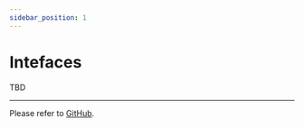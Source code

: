 ```yaml
---
sidebar_position: 1
---
```


# Intefaces

TBD

---

Please refer to [GitHub](https://github.com/KeepERC20/KeepERC20-wrapper).
